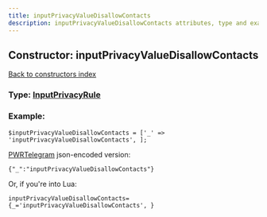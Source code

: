 ```yaml
---
title: inputPrivacyValueDisallowContacts
description: inputPrivacyValueDisallowContacts attributes, type and example
---
```

## Constructor: inputPrivacyValueDisallowContacts  
[Back to constructors index](index.md)






### Type: [InputPrivacyRule](../types/InputPrivacyRule.md)


### Example:

```
$inputPrivacyValueDisallowContacts = ['_' => 'inputPrivacyValueDisallowContacts', ];
```  

[PWRTelegram](https://pwrtelegram.xyz) json-encoded version:

```
{"_":"inputPrivacyValueDisallowContacts"}
```


Or, if you're into Lua:  


```
inputPrivacyValueDisallowContacts={_='inputPrivacyValueDisallowContacts', }

```


